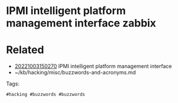 # IPMI intelligent platform management interface zabbix

# Related

- [20221003150270](/zet/20221003150270/README.md) IPMI intelligent platform management interface
- ~/kb/hacking/misc/buzzwords-and-acronyms.md

Tags:

    #hacking #buzzwords #buzzwords 
